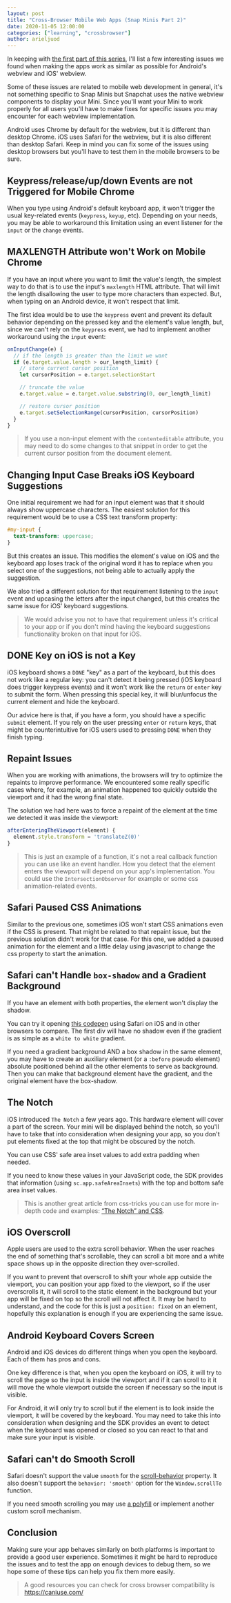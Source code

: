 ```yaml
---
layout: post
title: "Cross-Browser Mobile Web Apps (Snap Minis Part 2)"
date: 2020-11-05 12:00:00
categories: ["learning", "crossbrowser"]
author: arieljuod
---
```


In keeping with [the first part of this series](https://www.ombulabs.com/blog/learning/creating-a-snapchat-mini.html), I'll list a few interesting issues we found when making the apps work as similar as possible for Android's webview and iOS' webview.

<!--more-->

Some of these issues are related to mobile web development in general, it's not something specific to Snap Minis but Snapchat uses the native webview components to display your Mini. Since you'll want your Mini to work properly for all users you'll have to make fixes for specific issues you may encounter for each webview implementation.

Android uses Chrome by default for the webview, but it is different than desktop Chrome. iOS uses Safari for the webview, but it is also different than desktop Safari. Keep in mind you can fix some of the issues using desktop browsers but you'll have to test them in the mobile browsers to be sure.

## Keypress/release/up/down Events are not Triggered for Mobile Chrome

When you type using Android's default keyboard app, it won't trigger the usual key-related events (`keypress`, `keyup`, etc). Depending on your needs, you may be able to workaround this limitation using an event listener for the `input` or the `change` events.

## MAXLENGTH Attribute won't Work on Mobile Chrome

If you have an input where you want to limit the value's length, the simplest way to do that is to use the input's `maxlength` HTML attribute. That will limit the length disallowing the user to type more characters than expected. But, when typing on an Android device, it won't respect that limit.

The first idea would be to use the `keypress` event and prevent its default behavior depending on the pressed key and the element's value length, but, since we can't rely on the `keypress` event, we had to implement another workaround using the `input` event:

```javascript
onInputChange(e) {
  // if the length is greater than the limit we want
  if (e.target.value.length > our_length_limit) {
    // store current cursor position
    let cursorPosition = e.target.selectionStart

    // truncate the value
    e.target.value = e.target.value.substring(0, our_length_limit)

    // restore cursor position
    e.target.setSelectionRange(cursorPosition, cursorPosition)
  }
}
```

> If you use a non-input element with the `contenteditable` attribute, you may need to do some changes to that snippet in order to get the current cursor position from the document element.

## Changing Input Case Breaks iOS Keyboard Suggestions

One initial requirement we had for an input element was that it should always show uppercase characters. The easiest solution for this requirement would be to use a CSS text transform property:

```css
#my-input {
  text-transform: uppercase;
}
```

But this creates an issue. This modifies the element's value on iOS and the keyboard app loses track of the original word it has to replace when you select one of the suggestions, not being able to actually apply the suggestion.

We also tried a different solution for that requirement listening to the `input` event and upcasing the letters after the input changed, but this creates the same issue for iOS' keyboard suggestions.

> We would advise you not to have that requirement unless it's critical to your app or if you don't mind having the keyboard suggestions functionality broken on that input for iOS.

## DONE Key on iOS is not a Key

iOS keyboard shows a `DONE` "key" as a part of the keyboard, but this does not work like a regular key: you can't detect it being pressed (iOS keyboard does trigger keypress events) and it won't work like the `return` or `enter` key to submit the form. When pressing this special key, it will blur/unfocus the current element and hide the keyboard.

Our advice here is that, if you have a form, you should have a specific `submit` element. If you rely on the user pressing `enter` or `return` keys, that might be counterintuitive for iOS users used to pressing `DONE` when they finish typing.

## Repaint Issues

When you are working with animations, the browsers will try to optimize the repaints to improve performance. We encountered some really specific cases where, for example, an animation happened too quickly outside the viewport and it had the wrong final state.

The solution we had here was to force a repaint of the element at the time we detected it was inside the viewport:

```javascript
afterEnteringTheViewport(element) {
  element.style.transform = 'translateZ(0)'
}
```

> This is just an example of a function, it's not a real callback function you can use like an event handler. How you detect that the element enters the viewport will depend on your app's implementation. You could use the `IntersectionObserver` for example or some css animation-related events.

## Safari Paused CSS Animations

Similar to the previous one, sometimes iOS won't start CSS animations even if the CSS is present. That might be related to that repaint issue, but the previous solution didn't work for that case. For this one, we added a paused animation for the element and a little delay using javascript to change the css property to start the animation.

## Safari can't Handle `box-shadow` and a Gradient Background

If you have an element with both properties, the element won't display the shadow.

You can try it opening [this codepen](https://codepen.io/arieljuod/pen/JjGjGEg) using Safari on iOS and in other browsers to compare. The first div will have no shadow even if the gradient is as simple as a `white to white` gradient.

If you need a gradient background AND a box shadow in the same element, you may have to create an auxiliary element (or a `:before` pseudo element) absolute positioned behind all the other elements to serve as background. Then you can make that background element have the gradient, and the original element have the box-shadow.

## The Notch

iOS introduced `The Notch` a few years ago. This hardware element will cover a part of the screen. Your mini will be displayed behind the notch, so you'll have to take that into consideration when designing your app, so you don't put elements fixed at the top that might be obscured by the notch.

You can use CSS' safe area inset values to add extra padding when needed.

If you need to know these values in your JavaScript code, the SDK provides that information (using `sc.app.safeAreaInsets`) with the top and bottom safe area inset values.

> This is another great article from css-tricks you can use for more in-depth code and examples: [“The Notch” and CSS](https://css-tricks.com/the-notch-and-css/).

## iOS Overscroll

Apple users are used to the extra scroll behavior. When the user reaches the end of something that's scrollable, they can scroll a bit more and a white space shows up in the opposite direction they over-scrolled.

If you want to prevent that overscroll to shift your whole app outside the viewport, you can position your app fixed to the viewport, so if the user overscrolls it, it will scroll to the static element in the background but your app will be fixed on top so the scroll will not affect it. It may be hard to understand, and the code for this is just a `position: fixed` on an element, hopefully this explanation is enough if you are experiencing the same issue.

## Android Keyboard Covers Screen

Android and iOS devices do different things when you open the keyboard. Each of them has pros and cons.

One key difference is that, when you open the keyboard on iOS, it will try to scroll the page so the input is inside the viewport and if it can scroll to it it will move the whole viewport outside the screen if necessary so the input is visible.

For Android, it will only try to scroll but if the element is to look inside the viewport, it will be covered by the keyboard. You may need to take this into consideration when designing and the SDK provides an event to detect when the keyboard was opened or closed so you can react to that and make sure your input is visible.

## Safari can't do Smooth Scroll

Safari doesn't support the value `smooth` for the [scroll-behavior](https://developer.mozilla.org/en-US/docs/Web/CSS/scroll-behavior) property. It also doesn't support the `behavior: 'smooth'` option for the `Window.scrollTo` function.

If you need smooth scrolling you may use [a polyfill](https://www.npmjs.com/package/smoothscroll-polyfill) or implement another custom scroll mechanism.

## Conclusion

Making sure your app behaves similarly on both platforms is important to provide a good user experience. Sometimes it might be hard to reproduce the issues and to test the app on enough devices to debug them, so we hope some of these tips can help you fix them more easily.

> A good resources you can check for cross browser compatibility is https://caniuse.com/
